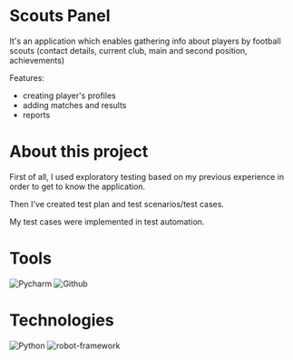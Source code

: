 # Scouts Panel
It's an application which enables gathering info about players by football scouts (contact details, current club, main and second position, achievements) <p>
Features:
- creating player's profiles
- adding matches and results
- reports

# About this project
First of all, I used exploratory testing based on my previous experience in order to get to know the application. <p>
Then I've created test plan and test scenarios/test cases. <p>
My test cases were implemented in test automation.

# Tools
<img alt="Pycharm" src="https://img.shields.io/badge/PyCharm-000000.svg?&style=for-the-badge&logo=PyCharm&logoColor=white"/>
<img alt="Github" src="https://img.shields.io/badge/GitHub-100000?style=for-the-badge&logo=github&logoColor=white"/> 

# Technologies
<img alt="Python" src="https://img.shields.io/badge/Python-FFD43B?style=for-the-badge&logo=python&logoColor=blue"/>
<img alt="robot-framework" src="https://img.shields.io/badge/Robot%20Framework-000000?style=for-the-badge&logo=robot-framework&logoColor=white"/>
